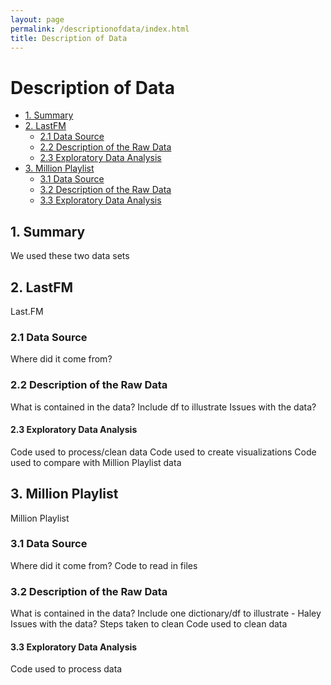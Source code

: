 ```yaml
---
layout: page
permalink: /descriptionofdata/index.html
title: Description of Data
---
```


# Description of Data

* [1. Summary](#1)
* [2. LastFM](#2)
    * [2.1 Data Source](#2.1)
    * [2.2 Description of the Raw Data](#2.2)
    * [2.3 Exploratory Data Analysis](#2.3)
* [3. Million Playlist](#3)
    * [3.1 Data Source](#3.1)
    * [3.2 Description of the Raw Data](#3.2)
    * [3.3 Exploratory Data Analysis](#3.3)

<h2 id="1">1. Summary</h2>
We used these two data sets

<h2 id="2">2. LastFM</h2>
Last.FM
<h3 id="2.1">2.1 Data Source</h3>
Where did it come from?
<h3 id="2.2">2.2 Description of the Raw Data</h3>
What is contained in the data?
Include df to illustrate
Issues with the data?
<h4 id="2.3">2.3 Exploratory Data Analysis</h4>
Code used to process/clean data
Code used to create visualizations
Code used to compare with Million Playlist data

<h2 id="3">3. Million Playlist</h2>
Million Playlist
<h3 id="3.1">3.1 Data Source</h3>
Where did it come from?
Code to read in files
<h3 id="3.2">3.2 Description of the Raw Data</h3>
What is contained in the data?
Include one dictionary/df to illustrate - Haley
Issues with the data?
Steps taken to clean
Code used to clean data
<h4 id="3.3">3.3 Exploratory Data Analysis</h4>
Code used to process data


